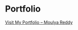 # Portfolio

[Visit My Portfolio – Moulya Reddy](https://studentname-ai-ml-portfo-4um2lx4.gamma.site/)
